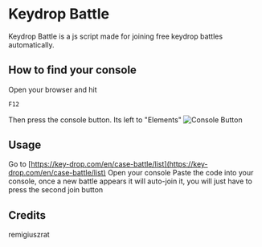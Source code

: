 
# Keydrop Battle

Keydrop Battle is a js script made for joining free keydrop battles automatically.

## How to find your console

Open your browser and hit

```bash
F12 
```
Then press the console button. Its left to "Elements"
![Console Button](https://i.ibb.co/fYjtDtr/console.png)
## Usage
Go to [https://key-drop.com/en/case-battle/list](https://key-drop.com/en/case-battle/list)
Open your console
Paste the code into your console, once a new battle appears it will auto-join it, you will just have to press the second join button

## Credits

remigiuszrat
